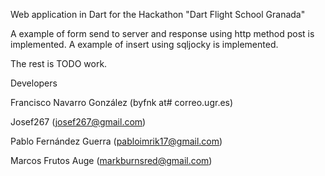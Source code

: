 Web application in Dart for the Hackathon "Dart Flight School Granada"

A example of form send to server and response using http method post is implemented. 
A example of insert using sqljocky is implemented. 

The rest is TODO work. 

Developers

Francisco Navarro González (byfnk at# correo.ugr.es)

Josef267 (josef267@gmail.com)

Pablo Fernández Guerra (pabloimrik17@gmail.com)

Marcos Frutos Auge (markburnsred@gmail.com)

